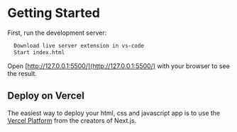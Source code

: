 

# Getting Started

First, run the development server:

```bash
  Download live server extension in vs-code
  Start index.html
```

Open [http://127.0.0.1:5500/](http://127.0.0.1:5500/) with your browser to see the result.


## Deploy on Vercel

The easiest way to deploy your html, css and javascript app is to use the [Vercel Platform](https://vercel.com/new?utm_medium=default-template&filter=next.js&utm_source=create-next-app&utm_campaign=create-next-app-readme) from the creators of Next.js.


